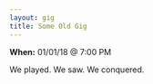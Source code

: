 ```yaml
---
layout: gig
title: Some Old Gig
---
```

**When:** 01/01/18 @ 7:00 PM

We played. We saw. We conquered.
